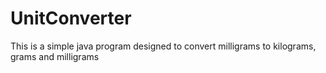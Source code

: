 # UnitConverter
This is a simple java program designed to convert milligrams to kilograms, grams and milligrams

